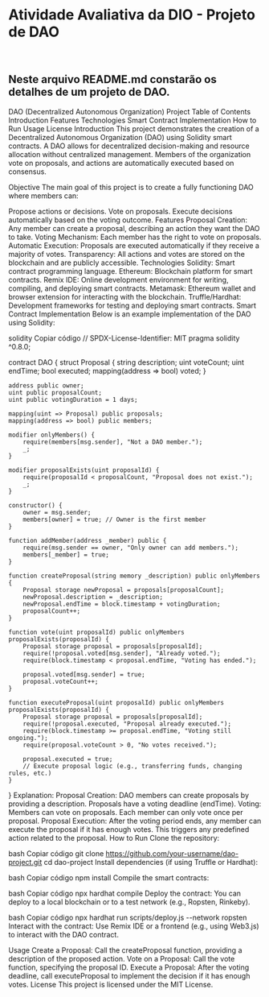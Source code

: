 # Atividade Avaliativa da DIO - Projeto de DAO
<br>

## Neste arquivo README.md constarão os detalhes de um projeto de DAO.


DAO (Decentralized Autonomous Organization) Project
Table of Contents
Introduction
Features
Technologies
Smart Contract Implementation
How to Run
Usage
License
Introduction
This project demonstrates the creation of a Decentralized Autonomous Organization (DAO) using Solidity smart contracts. A DAO allows for decentralized decision-making and resource allocation without centralized management. Members of the organization vote on proposals, and actions are automatically executed based on consensus.

Objective
The main goal of this project is to create a fully functioning DAO where members can:

Propose actions or decisions.
Vote on proposals.
Execute decisions automatically based on the voting outcome.
Features
Proposal Creation: Any member can create a proposal, describing an action they want the DAO to take.
Voting Mechanism: Each member has the right to vote on proposals.
Automatic Execution: Proposals are executed automatically if they receive a majority of votes.
Transparency: All actions and votes are stored on the blockchain and are publicly accessible.
Technologies
Solidity: Smart contract programming language.
Ethereum: Blockchain platform for smart contracts.
Remix IDE: Online development environment for writing, compiling, and deploying smart contracts.
Metamask: Ethereum wallet and browser extension for interacting with the blockchain.
Truffle/Hardhat: Development frameworks for testing and deploying smart contracts.
Smart Contract Implementation
Below is an example implementation of the DAO using Solidity:

solidity
Copiar código
// SPDX-License-Identifier: MIT
pragma solidity ^0.8.0;

contract DAO {
    struct Proposal {
        string description;
        uint voteCount;
        uint endTime;
        bool executed;
        mapping(address => bool) voted;
    }

    address public owner;
    uint public proposalCount;
    uint public votingDuration = 1 days;

    mapping(uint => Proposal) public proposals;
    mapping(address => bool) public members;

    modifier onlyMembers() {
        require(members[msg.sender], "Not a DAO member.");
        _;
    }

    modifier proposalExists(uint proposalId) {
        require(proposalId < proposalCount, "Proposal does not exist.");
        _;
    }

    constructor() {
        owner = msg.sender;
        members[owner] = true; // Owner is the first member
    }

    function addMember(address _member) public {
        require(msg.sender == owner, "Only owner can add members.");
        members[_member] = true;
    }

    function createProposal(string memory _description) public onlyMembers {
        Proposal storage newProposal = proposals[proposalCount];
        newProposal.description = _description;
        newProposal.endTime = block.timestamp + votingDuration;
        proposalCount++;
    }

    function vote(uint proposalId) public onlyMembers proposalExists(proposalId) {
        Proposal storage proposal = proposals[proposalId];
        require(!proposal.voted[msg.sender], "Already voted.");
        require(block.timestamp < proposal.endTime, "Voting has ended.");

        proposal.voted[msg.sender] = true;
        proposal.voteCount++;
    }

    function executeProposal(uint proposalId) public onlyMembers proposalExists(proposalId) {
        Proposal storage proposal = proposals[proposalId];
        require(!proposal.executed, "Proposal already executed.");
        require(block.timestamp >= proposal.endTime, "Voting still ongoing.");
        require(proposal.voteCount > 0, "No votes received.");

        proposal.executed = true;
        // Execute proposal logic (e.g., transferring funds, changing rules, etc.)
    }
}
Explanation:
Proposal Creation: DAO members can create proposals by providing a description. Proposals have a voting deadline (endTime).
Voting: Members can vote on proposals. Each member can only vote once per proposal.
Proposal Execution: After the voting period ends, any member can execute the proposal if it has enough votes. This triggers any predefined action related to the proposal.
How to Run
Clone the repository:

bash
Copiar código
git clone https://github.com/your-username/dao-project.git
cd dao-project
Install dependencies (if using Truffle or Hardhat):

bash
Copiar código
npm install
Compile the smart contracts:

bash
Copiar código
npx hardhat compile
Deploy the contract: You can deploy to a local blockchain or to a test network (e.g., Ropsten, Rinkeby).

bash
Copiar código
npx hardhat run scripts/deploy.js --network ropsten
Interact with the contract: Use Remix IDE or a frontend (e.g., using Web3.js) to interact with the DAO contract.

Usage
Create a Proposal: Call the createProposal function, providing a description of the proposed action.
Vote on a Proposal: Call the vote function, specifying the proposal ID.
Execute a Proposal: After the voting deadline, call executeProposal to implement the decision if it has enough votes.
License
This project is licensed under the MIT License.
